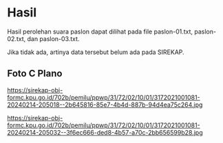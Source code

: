 # Hasil

Hasil perolehan suara paslon dapat dilihat pada file paslon-01.txt, paslon-02.txt, dan paslon-03.txt.

Jika tidak ada, artinya data tersebut belum ada pada SIREKAP.

## Foto C Plano

https://sirekap-obj-formc.kpu.go.id/702b/pemilu/ppwp/31/72/02/10/01/3172021001081-20240214-205018--2b645816-85e7-4b4d-887b-94d4ea75c264.jpg

https://sirekap-obj-formc.kpu.go.id/702b/pemilu/ppwp/31/72/02/10/01/3172021001081-20240214-205032--3f6ec666-ded8-4b57-a70c-2bb656599b28.jpg
